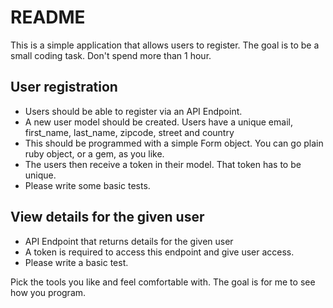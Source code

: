# README

This is a simple application that allows users to register. The goal is to be
a small coding task. Don't spend more than 1 hour.


## User registration

* Users should be able to register via an API Endpoint.
* A new user model should be created. Users have a unique email, first_name,
  last_name, zipcode, street and country
* This should be programmed with a simple Form object. You can go plain ruby
  object, or a gem, as you like.
* The users then receive a token in their model. That token has to be unique.
* Please write some basic tests.

## View details for the given user

* API Endpoint that returns details for the given user
* A token is required to access this endpoint and give user access.
* Please write a basic test.


Pick the tools you like and feel comfortable with. The goal is for me to see how you program.
